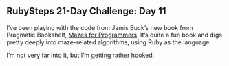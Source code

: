 ## RubySteps 21-Day Challenge: Day 11

I’ve been playing with the code from Jamis Buck’s new book from Pragmatic Bookshelf, [Mazes for Programmers](https://pragprog.com/book/jbmaze/mazes-for-programmers). It’s quite a fun book and digs pretty deeply into maze-related algorithms, using Ruby as the language.

I’m not very far into it, but I’m getting rather hooked.
